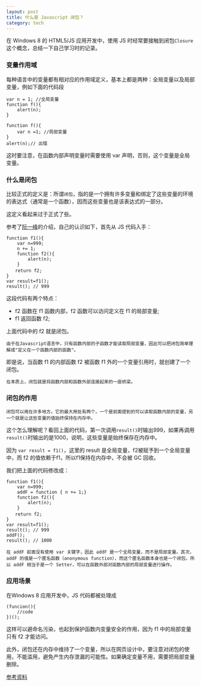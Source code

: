 ```yaml
---
layout: post
title: 什么是 Javascript 闭包？
category: tech
---
```


在 Windows 8 的 HTML5/JS 应用开发中，使用 JS 时经常要接触到闭包<code>Closure</code>这个概念，总结一下自己学习时的记录。<!-- more -->

### 变量作用域 ###
每种语言中的变量都有相对应的作用域定义，基本上都是两种：全局变量以及局部变量，例如下面的代码段
```
var n = 1; //全局变量
function f(){
	alert(n);
}
``` 
<!-- more -->
```
function f(){
	var n =1; //局部变量
}
alert(n);// 出错

```
这时要注意，在函数内部声明变量时需要使用 var 声明，否则，这个变量是全局变量。
### 什么是闭包 ###
比较正式的定义是：所谓<code>闭包</code>，指的是一个拥有许多变量和绑定了这些变量的环境的表达式（通常是一个函数），因而这些变量也是该表达式的一部分。

这定义看起来过于正式了些。

参考了[阮一峰](http://www.ruanyifeng.com/blog/2009/08/learning_javascript_closures.html)的介绍，自己的认识如下，首先从 JS 代码入手：
```
function f1(){
	var n=999;
	n += 1;
	function f2(){
		alert(n); 
	}
　　return f2;
}
var result=f1();
result(); // 999
```
这段代码有两个特点：

- f2 函数在 f1 函数内部，f2 函数可以访问定义在 f1 的局部变量;
- f1 返回函数 f2;

上面代码中的 f2 就是闭包。

`由于在Javascript语言中，只有函数内部的子函数才能读取局部变量，因此可以把闭包简单理解成"定义在一个函数内部的函数"。`

即是说，当函数 f1 的内部函数 f2 被函数 f1 外的一个变量引用时，就创建了一个闭包。

`在本质上，闭包就是将函数内部和函数外部连接起来的一座桥梁。`

### 闭包的作用 ###
`闭包可以用在许多地方。它的最大用处有两个，一个是前面提到的可以读取函数内部的变量，另一个就是让这些变量的值始终保持在内存中。`

这个怎么理解呢？看回上面的代码，第一次调用`result()`时输出999，如果再调用`result()`时输出的是1000，说明，这些变量是始终保存在内存中。

因为	`var result = f1()`，这里的 result 是全局变量，f2被赋予到一个全局变量中，而 f2 的值依赖于f1，所以f1保持在内存中，不会被 GC 回收。

我们把上面的代码修改成：
```
function f1(){
	var n=999;
	addF = function { n += 1;}
	function f2(){ 
		alert(n); 
	}
　　return f2;
}
var result=f1();
result(); // 999
addF();
result(); // 1000
```
`在 addF 前面没有使用 var 关键字，因此 addF 是一个全局变量，而不是局部变量。其次，addF 的值是一个匿名函数（anonymous function），而这个匿名函数本身也是一个闭包，所以 addF 相当于是一个 Setter，可以在函数外部对函数内部的局部变量进行操作。`

### 应用场景 ###
在Windows 8 应用开发中，JS 代码都被处理成
```
(funcion(){ 
	//code 
})();
```
这样可以避命名污染，也起到保护函数内变量安全的作用，因为 f1 中的局部变量只有 f2 才能访问。

此外，闭包还在内存中维持了一个变量，所以在网页设计中，要注意对闭包的使用，不能滥用，避免产生内存泄漏的可能性。如果确定变量不用，需要把局部变量删除。

[参考资料](http://www.gracecode.com/posts/2385.html)
